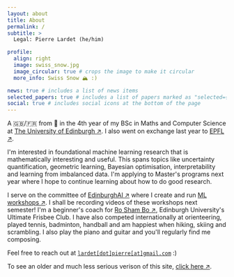 ```yaml
---
layout: about
title: About
permalink: /
subtitle: >
  Legal: Pierre Lardet (he/him)

profile:
  align: right
  image: swiss_snow.jpg
  image_circular: true # crops the image to make it circular
  more_info: Swiss Snow 🏔️ :)

news: true # includes a list of news items
selected_papers: true # includes a list of papers marked as "selected={true}"
social: true # includes social icons at the bottom of the page
---
```


A 🇬🇧/🇫🇷 from 🏴󠁧󠁢󠁳󠁣󠁴󠁿 in the 4th year of my BSc in Maths and Computer Science at [The University of Edinburgh ↗](https://www.ed.ac.uk/). I also went on exchange last year to [EPFL ↗](https://www.epfl.ch/en/).

I'm interested in foundational machine learning research that is mathematically interesting and useful. This spans topics like uncertainty quantification, geometric learning, Bayesian optimisation, interpretability and learning from imbalanced data. I'm applying to Master's programs next year where I hope to continue learning about how to do good research.

I serve on the committee of [EdinburghAI ↗](https://edinburghai.org) where I create and run [ML workshops ↗](https://github.com/EdinburghAI/workshops). I shall be recording videos of these workshops next semester! I'm a beginner's coach for [Ro Sham Bo ↗](https://ultimaf.eusu.ed.ac.uk/), Edinburgh University's Ultimate Frisbee Club. I have also competed internationally at orienteering, played tennis, badminton, handball and am happiest when hiking, skiing and scrambling. I also play the piano and guitar and you'll regularly find me composing.

Feel free to reach out at <a href="mailto:lardet.pierre@gmail.com" id="email-link">`lardet[dot]pierre[at]gmail.com`</a> :)

<div id="copy-notification" class="notification">📋 Copied to clipboard!</div>

To see an older and much less serious verison of this site, [click here ↗](/old_folio/).

<style>
  /* Style for the notification */
  .notification {
    position: fixed;
    bottom: -50px; /* Start off-screen */
    right: 20px;
    background-color: #333;
    color: #fff;
    padding: 10px 20px;
    border-radius: 5px;
    font-size: 14px;
    opacity: 0;
    transform: translateY(50px); /* Move down by 50px when off-screen */
    transition: opacity 0.3s ease, transform 0.3s ease;
    z-index: 1000;
  }

  /* Show the notification (animate in) */
  .notification.show {
    opacity: 1;
    transform: translateY(0); /* Bring it to its natural position */
    bottom: 20px; /* Visible area */
  }

  /* Hide the notification (animate out) */
  .notification.hide {
    opacity: 0;
    transform: translateY(50px); /* Slide down */
  }
</style>

<script>
  document.addEventListener('DOMContentLoaded', () => {
    const emailLink = document.getElementById('email-link');
    const email = "lardet.pierre@gmail.com";
    const copyNotification = document.getElementById('copy-notification');

    emailLink.addEventListener('click', (e) => {
      e.preventDefault(); // Prevent the default mailto action
      navigator.clipboard.writeText(email).then(() => {
        // Show notification
        copyNotification.classList.add('show');
        
        // After 2 seconds, start hiding it
        setTimeout(() => {
          copyNotification.classList.add('hide');
          
          // Remove classes after the animation finishes
          setTimeout(() => {
            copyNotification.classList.remove('show', 'hide');
          }, 300); // Match the duration of the CSS transition
        }, 1000); // Show for 1 second before hiding
      });
    });
  });
</script>
